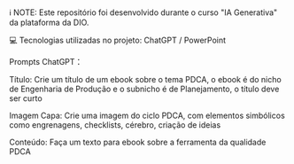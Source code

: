 ℹ️ NOTE: Este repositório foi desenvolvido durante o curso "IA Generativa" da plataforma da DIO.

💻 Tecnologias utilizadas no projeto: 
ChatGPT / PowerPoint

Prompts
ChatGPT：

Título: Crie um título de um ebook sobre o tema PDCA, o ebook é do nicho de Engenharia de Produção e o subnicho é de Planejamento, o título deve ser curto

Imagem Capa: Crie uma imagem do ciclo PDCA, com elementos simbólicos como engrenagens, checklists, cérebro, criação de ideias

Conteúdo:	Faça um texto para ebook sobre a ferramenta da qualidade PDCA
